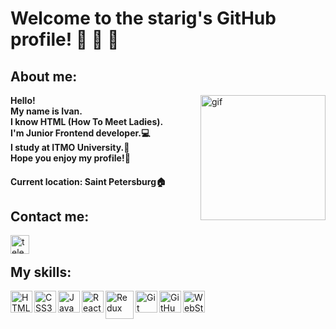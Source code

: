 # Welcome to the starig's GitHub profile! 👋 👋 👋 

## About me:

<img alt="gif" width="200px" align="right" src="https://media.tenor.com/images/dc545e5a0f93c9b2bf1d4f0af54ebbff/tenor.gif" />

<b>Hello!<br>
  My name is Ivan.<br>
  I know HTML (How To Meet Ladies).<br>
  I'm Junior Frontend developer.💻<br>
  I study at ITMO University.📜 <br>
  Hope you enjoy my profile!🙂</b>


#### Current location: Saint Petersburg🏠

## Contact me:
[<img align="left" alt="telegram" width="30px" src="https://www.flaticon.com/svg/vstatic/svg/2111/2111646.svg?token=exp=1616114453~hmac=1f03181f0f66986cc18675dbd5ac4046" />][Telegram]

<br>

## My skills:
<img align="left" alt="HTML5" width="35px" src="https://www.flaticon.com/premium-icon/icons/svg/2786/2786969.svg" />
<img align="left" alt="CSS3" width="35px" src="https://www.flaticon.com/svg/vstatic/svg/732/732190.svg?token=exp=1616902296~hmac=04a84017e3de1a86dad08715d0f58d40" />
<img align="left" alt="JavaScript" width="35px" src="https://www.flaticon.com/svg/vstatic/svg/541/541509.svg?token=exp=1617254611~hmac=db92bbc70aabfd5f3245e1f90851c2cb" />
<img align="left" alt="ReactJS" width="35px" src="https://www.flaticon.com/premium-icon/icons/svg/1183/1183621.svg" />
<img align="left" alt="Redux" width="45px" src="https://kodaktor.ru/redux3.png" />
<img align="left" alt="Git" width="35px" src="https://www.flaticon.com/svg/vstatic/svg/2111/2111288.svg?token=exp=1616114528~hmac=7ec5d38e73822eed418abd2157671691" />
<img align="left" alt="GitHub" width="35px" src="https://www.flaticon.com/svg/vstatic/svg/2111/2111425.svg?token=exp=1616673990~hmac=96f7c025a9f0a16f9c4a44b580d2ec6b" />
<img align="left" alt="WebStorm" width="35px" src="https://cdn.freebiesupply.com/logos/large/2x/webstorm-icon-logo-svg-vector.svg" />


[Telegram]: https://t.me/starig
[Instagram]: https://www.instagram.com/starig.bb/
